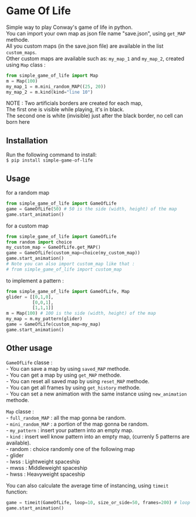 # Game Of Life

Simple way to play Conway's game of life in python.<br>
You can import your own map as json file name "save.json", using `get_MAP` methode.<br>
All you custom maps (in the save.json file) are available in the list `custom_maps`.<br>
Other custom maps are available such as: `my_map_1` and `my_map_2`, created using `Map` class : <br>
```python
from simple_game_of_life import Map
m = Map(100)
my_map_1 = m.mini_random_MAP((25, 20))
my_map_2 = m.kind(kind="line 10")
```

NOTE : Two artificials borders are created for each map, <br>
The first one is visible while playing, it's in black.<br>
The second one is white (invisible) just after the black border, no cell can born here


## Installation

Run the following command to install:<br>
```$ pip install simple-game-of-life ```

## Usage

for a random map
```python
from simple_game_of_life import GameOfLife
game = GameOfLife(50) # 50 is the side (width, height) of the map
game.start_animation()
```

for a custom map
```python
from simple_game_of_life import GameOfLife
from random import choice
my_custom_map = GameOfLife.get_MAP() 
game = GameOfLife(custom_map=choice(my_custom_map))
game.start_animation()
# Note you can also import custom_map like that :
# from simple_game_of_life import custom_map 
```

to implement a pattern :
```python
from simple_game_of_life import GameOfLife, Map
glider = [[0,1,0],
          [0,0,1],
          [1,1,1]]
m = Map(100) # 100 is the side (width, height) of the map
my_map = m.my_pattern(glider)
game = GameOfLife(custom_map=my_map)
game.start_animation()
```

## Other usage

`GameOfLife` classe :<br>
    - You can save a map by using `saved_MAP` methode.<br>
    - You can get a map by using `get_MAP` methode.<br>
    - You can reset all saved map by using `reset_MAP` methode.<br>
    - You can get all frames by using `get_history` methode.<br>
    - You can set a new animation with the same instance using `new_animation` methode.<br>


`Map` classe :<br>
    - `full_random_MAP` : all the map gonna be random.<br>
    - `mini_random_MAP` : a portion of the map gonna be random.<br>
    - `my_pattern` : insert your pattern into an empty map.<br>
    - `kind` : 
        insert well know pattern into an empty map, (currenly 5 patterns are available).<br>
        - random : choice randomly one of the following map<br>
        - glider<br>
        - lwss : Lightweight spaceship<br>
        - mwss : Middleweight spaceship<br>
        - hwss : Heavyweight spaceship<br>

You can also calculate the average time of instancing, using `timeit` function:
```python
game = timeit(GameOfLife, loop=10, size_or_side=50, frames=200) # loop : number of loop
game.start_animation()
```